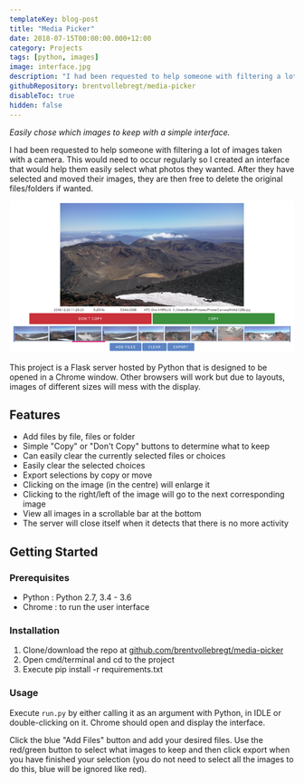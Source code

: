 ```yaml
---
templateKey: blog-post
title: "Media Picker"
date: 2018-07-15T00:00:00.000+12:00
category: Projects
tags: [python, images]
image: interface.jpg
description: "I had been requested to help someone with filtering a lot of images taken with a camera. This would need to occur regularly so I created an interface that would help them easily select what photos they wanted."
githubRepository: brentvollebregt/media-picker
disableToc: true
hidden: false
---
```


_Easily chose which images to keep with a simple interface._

I had been requested to help someone with filtering a lot of images taken with a camera. This would need to occur regularly so I created an interface that would help them easily select what photos they wanted. After they have selected and moved their images, they are then free to delete the original files/folders if wanted.

![Interface](interface.jpg)

This project is a Flask server hosted by Python that is designed to be opened in a Chrome window. Other browsers will work but due to layouts, images of different sizes will mess with the display.

## Features

- Add files by file, files or folder
- Simple "Copy" or "Don't Copy" buttons to determine what to keep
- Can easily clear the currently selected files or choices
- Easily clear the selected choices
- Export selections by copy or move
- Clicking on the image (in the centre) will enlarge it
- Clicking to the right/left of the image will go to the next corresponding image
- View all images in a scrollable bar at the bottom
- The server will close itself when it detects that there is no more activity

## Getting Started

### Prerequisites

- Python : Python 2.7, 3.4 - 3.6
- Chrome : to run the user interface

### Installation

1. Clone/download the repo at [github.com/brentvollebregt/media-picker](https://github.com/brentvollebregt/media-picker)
2. Open cmd/terminal and cd to the project
3. Execute pip install -r requirements.txt

### Usage

Execute `run.py` by either calling it as an argument with Python, in IDLE or double-clicking on it. Chrome should open and display the interface.

Click the blue "Add Files" button and add your desired files. Use the red/green button to select what images to keep and then click export when you have finished your selection (you do not need to select all the images to do this, blue will be ignored like red).
